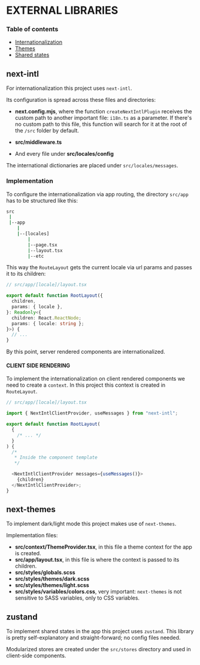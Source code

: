 # EXTERNAL LIBRARIES

### Table of contents

- [Internationalization](#next-intl)
- [Themes](#next-themes)
- [Shared states](#zustand)

## next-intl

For internationalization this project uses `next-intl`.

Its configuration is spread across these files and directories:

- **next.config.mjs**, where the function `createNextIntlPlugin` receives the custom path to another important file: `i18n.ts` as a parameter. If there's no custom path to this file, this function will search for it at the root of the `/src` folder by default.

- **src/middleware.ts**

- And every file under **src/locales/config**

The international dictionaries are placed under `src/locales/messages`.

### Implementation

To configure the internationalization via app routing, the directory `src/app` has to be structured like this:

```sh
src
 |
 |--app
    |
    |--[locales]
        |
        |--page.tsx
        |--layout.tsx
        |--etc
```

This way the `RouteLayout` gets the current locale via url params and passes it to its children:

```ts
// src/app/[locale]/layout.tsx

export default function RootLayout({
  children,
  params: { locale },
}: Readonly<{
  children: React.ReactNode;
  params: { locale: string };
}>) {
  // ...
}
```

By this point, server rendered components are internationalized.

#### CLIENT SIDE RENDERING

To implement the internationalization on client rendered components we need to create a `context`. In this project this context is created in `RouteLayout`.

```ts
// src/app/[locale]/layout.tsx

import { NextIntlClientProvider, useMessages } from "next-intl";

export default function RootLayout(
  {
    /* ... */
  }
) {
  /*
   * Inside the component template
   */

  <NextIntlClientProvider messages={useMessages()}>
    {children}
  </NextIntlClientProvider>;
}
```

## next-themes

To implement dark/light mode this project makes use of `next-themes`.

Implementation files:

- **src/context/ThemeProvider.tsx**, in this file a theme context for the app is created.
- **src/app/layout.tsx**, in this file is where the context is passed to its children.
- **src/styles/globals.scss**
- **src/styles/themes/dark.scss**
- **src/styles/themes/light.scss**
- **src/styles/variables/colors.css**, very important: `next-themes` is not sensitive to SASS variables, only to CSS variables.

## zustand

To implement shared states in the app this project uses `zustand`. This library is pretty self-explanatory and straight-forward; no config files needed.

Modularized stores are created under the `src/stores` directory and used in client-side components.
